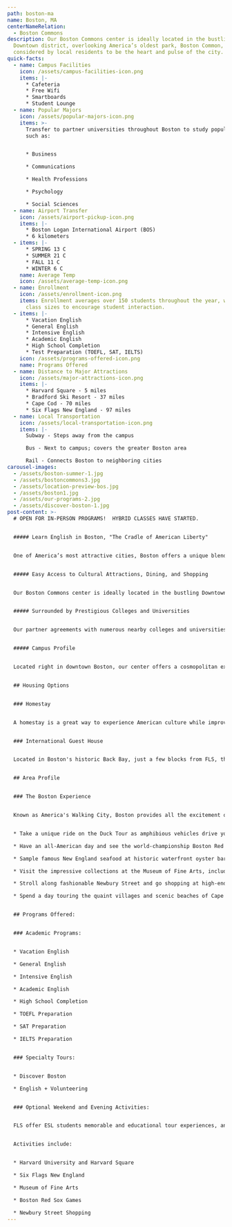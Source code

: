```yaml
---
path: boston-ma
name: Boston, MA
centerNameRelation:
  - Boston Commons
description: Our Boston Commons center is ideally located in the bustling
  Downtown district, overlooking America’s oldest park, Boston Common,
  considered by local residents to be the heart and pulse of the city.
quick-facts:
  - name: Campus Facilities
    icon: /assets/campus-facilities-icon.png
    items: |-
      * Cafeteria
      * Free Wifi
      * Smartboards
      * Student Lounge
  - name: Popular Majors
    icon: /assets/popular-majors-icon.png
    items: >-
      Transfer to partner universities throughout Boston to study popular majors
      such as:


      * Business

      * Communications

      * Health Professions

      * Psychology

      * Social Sciences
  - name: Airport Transfer
    icon: /assets/airport-pickup-icon.png
    items: |-
      * Boston Logan International Airport (BOS)
      * 6 kilometers
  - items: |-
      * SPRING 13 C
      * SUMMER 21 C
      * FALL 11 C
      * WINTER 6 C
    name: Average Temp
    icon: /assets/average-temp-icon.png
  - name: Enrollment
    icon: /assets/enrollment-icon.png
    items: Enrollment averages over 150 students throughout the year, with small
      class sizes to encourage student interaction.
  - items: |-
      * Vacation English
      * General English
      * Intensive English
      * Academic English
      * High School Completion
      * Test Preparation (TOEFL, SAT, IELTS)
    icon: /assets/programs-offered-icon.png
    name: Programs Offered
  - name: Distance to Major Attractions
    icon: /assets/major-attractions-icon.png
    items: |-
      * Harvard Square - 5 miles
      * Bradford Ski Resort - 37 miles
      * Cape Cod - 70 miles
      * Six Flags New England - 97 miles
  - name: Local Transportation
    icon: /assets/local-transportation-icon.png
    items: |-
      Subway - Steps away from the campus

      Bus - Next to campus; covers the greater Boston area

      Rail - Connects Boston to neighboring cities
carousel-images:
  - /assets/boston-summer-1.jpg
  - /assets/bostoncommons3.jpg
  - /assets/location-preview-bos.jpg
  - /assets/boston1.jpg
  - /assets/our-programs-2.jpg
  - /assets/discover-boston-1.jpg
post-content: >-
  # OPEN FOR IN-PERSON PROGRAMS!  HYBRID CLASSES HAVE STARTED.


  ##### Learn English in Boston, "The Cradle of American Liberty"


  One of America’s most attractive cities, Boston offers a unique blend of historical sites, such as the fascinating Freedom Trail, and modern attractions, like the innovative Massachusetts Institute of Technology. Considered America’s education capital, Boston hosts the world’s largest college student population. Prestigious universities such as Harvard, MIT, Tufts and the University of Massachusetts are just a few of the many educational institutions in and around the city. Boston is also home to some of the best sports teams in the nation, giving students an opportunity to catch the Red Sox at Fenway Park or experience American football at a New England Patriots game.


  ##### Easy Access to Cultural Attractions, Dining, and Shopping


  Our Boston Commons center is ideally located in the bustling Downtown district, overlooking America’s oldest park, Boston Common, considered by local residents to be the heart and pulse of the city. Students can step outside to hop on the subway at centrally located Park Street station or stroll across the park for picturesque views of the Massachusetts State House.


  ##### Surrounded by Prestigious Colleges and Universities


  Our partner agreements with numerous nearby colleges and universities give students many options for pursuing a Bachelor’s or Master’s degree after completing their studies at Boston Commons.


  ##### Campus Profile


  Located right in downtown Boston, our center offers a cosmopolitan experience in one of America's premiere cities.  The center's modern facilities offer students all the tools they need for an exceptional educational experience.  Our center overlooks the Boston Common public park, and is situated between the campuses of several colleges and universities.  Students will enjoy studying in our comfortable student lounge, or taking their textbooks outside for study groups on the expansive Boston Common lawn.


  ## Housing Options


  ### Homestay


  A homestay is a great way to experience American culture while improving your English ability!  All of our centers offer homestay accommodation with American families individually selected by FLS.  With your host family you'll learn about American daily life, practice English on a regular basis, and participate in many aspects of American culture that visitors often don't get to see.  (Twin and Single options available).


  ### International Guest House


  Located in Boston's historic Back Bay, just a few blocks from FLS, the International Guest House (IGH) offers shared accommodation with private bathrooms.  The is located near many of Boston's unique attractions, including Boston Common park, Newbury Street shopping, and the Boston Public Library.  The dining room provides a daily buffet-style breakfast and dinner.  Other common areas include a study room, TV room, and social room.


  ## Area Profile


  ### The Boston Experience


  Known as America's Walking City, Boston provides all the excitement of a major city in a compact area that's easy to get around.  You'll never be bored with all the events and diversions awaiting you in this unique and picturesque city!


  * Take a unique ride on the Duck Tour as amphibious vehicles drive you by the city's great sights and then plunge into the Charles River for a watery finale.

  * Have an all-American day and see the world-championship Boston Red Sox at Fenway Park.

  * Sample famous New England seafood at historic waterfront oyster bars or try authentic Boston clam chowder at Quincy Market.

  * Visit the impressive collections at the Museum of Fine Arts, including major works of impressionism, Egyptian antiquities and modern American painting.

  * Stroll along fashionable Newbury Street and go shopping at high-end boutiques or sip a cappuccino at an elegant sidewalk café.

  * Spend a day touring the quaint villages and scenic beaches of Cape Cod where Boston's elite travel for summer getaways.


  ## Programs Offered:


  ### Academic Programs:


  * Vacation English

  * General English

  * Intensive English

  * Academic English

  * High School Completion

  * TOEFL Preparation

  * SAT Preparation

  * IELTS Preparation


  ### Specialty Tours:


  * Discover Boston

  * English + Volunteering


  ### Optional Weekend and Evening Activities:


  FLS offer ESL students memorable and educational tour experiences, and opportunities to visit the best attractions of the United States.  Students will have many opportunities to take part in excursions with the full supervision of our trained FLS staff.


  Activities include:


  * Harvard University and Harvard Square

  * Six Flags New England

  * Museum of Fine Arts

  * Boston Red Sox Games

  * Newbury Street Shopping
---
```

